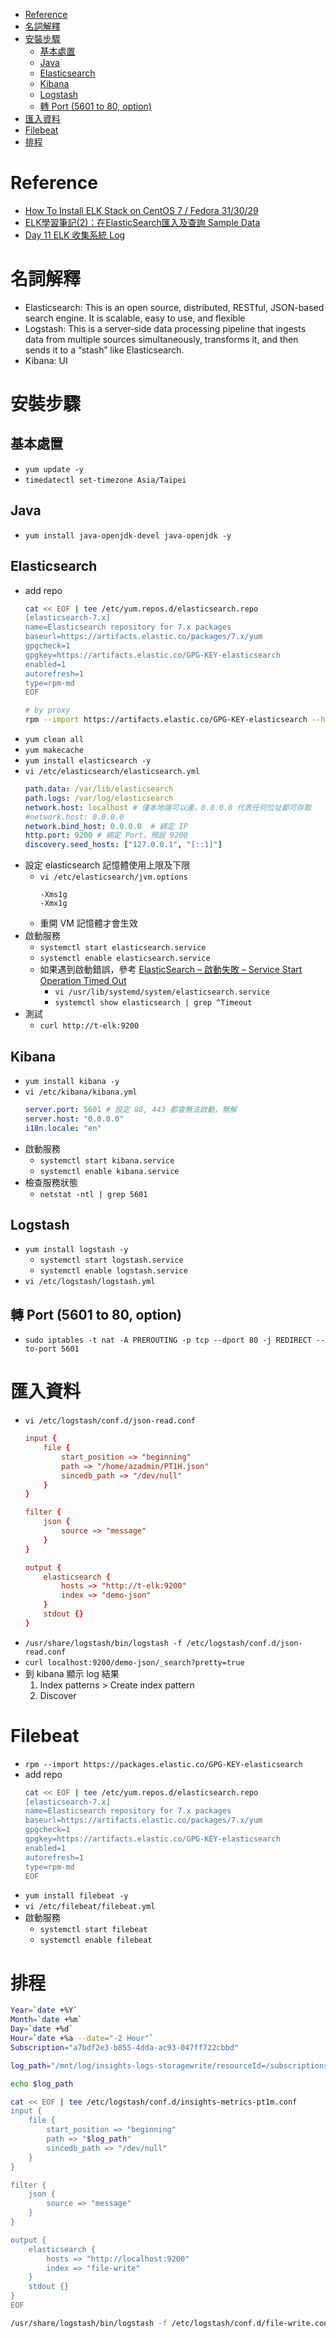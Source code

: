 - [Reference](#reference)
- [名詞解釋](#名詞解釋)
- [安裝步驟](#安裝步驟)
  - [基本處置](#基本處置)
  - [Java](#java)
  - [Elasticsearch](#elasticsearch)
  - [Kibana](#kibana)
  - [Logstash](#logstash)
  - [轉 Port (5601 to 80, option)](#轉-port-5601-to-80-option)
- [匯入資料](#匯入資料)
- [Filebeat](#filebeat)
- [排程](#排程)

# Reference
- [How To Install ELK Stack on CentOS 7 / Fedora 31/30/29](https://computingforgeeks.com/how-to-install-elk-stack-on-centos-fedora/)
- [ELK學習筆記(2)：在ElasticSearch匯入及查詢 Sample Data](https://atceiling.blogspot.com/2018/05/linux3elasticsearch-sample-data.html)
- [Day 11 ELK 收集系統 Log](https://ithelp.ithome.com.tw/articles/10200989)

# 名詞解釋
- Elasticsearch: This is an open source, distributed, RESTful, JSON-based search engine. It is scalable, easy to use, and flexible
- Logstash: This is a server‑side data processing pipeline that ingests data from multiple sources simultaneously, transforms it, and then sends it to a “stash” like Elasticsearch.
- Kibana: UI

# 安裝步驟
## 基本處置
- `yum update -y`
- `timedatectl set-timezone Asia/Taipei`

## Java
- `yum install java-openjdk-devel java-openjdk -y`

## Elasticsearch
- add repo
    ```bash
    cat << EOF | tee /etc/yum.repos.d/elasticsearch.repo
    [elasticsearch-7.x]
    name=Elasticsearch repository for 7.x packages
    baseurl=https://artifacts.elastic.co/packages/7.x/yum
    gpgcheck=1
    gpgkey=https://artifacts.elastic.co/GPG-KEY-elasticsearch
    enabled=1
    autorefresh=1
    type=rpm-md
    EOF

    # by proxy
    rpm --import https://artifacts.elastic.co/GPG-KEY-elasticsearch --httpproxy 10.248.15.8 --httpport 80
    ```
- `yum clean all`
- `yum makecache`
- `yum install elasticsearch -y`
- `vi /etc/elasticsearch/elasticsearch.yml`
    ```yml
    path.data: /var/lib/elasticsearch
    path.logs: /var/log/elasticsearch
    network.host: localhost # 僅本地端可以連，0.0.0.0 代表任何位址都可存取
    #network.host: 0.0.0.0
    network.bind_host: 0.0.0.0  # 綁定 IP
    http.port: 9200 # 綁定 Port，預設 9200
    discovery.seed_hosts: ["127.0.0.1", "[::1]"]
    ```
- 設定 elasticsearch 記憶體使用上限及下限
    - `vi /etc/elasticsearch/jvm.options`
        ```
        -Xms1g
        -Xmx1g
        ```
    - 重開 VM 記憶體才會生效
- 啟動服務
    - `systemctl start elasticsearch.service`
    - `systemctl enable elasticsearch.service`
    - 如果遇到啟動錯誤，參考 [ElasticSearch – 啟動失敗 – Service Start Operation Timed Out](https://terryl.in/zh/elasticsearch-service-start-operation-timed-out/)
        - `vi /usr/lib/systemd/system/elasticsearch.service`
        - `systemctl show elasticsearch | grep ^Timeout`
- 測試
    - `curl http://t-elk:9200`

## Kibana
- `yum install kibana -y`
- `vi /etc/kibana/kibana.yml`
    ```yml
    server.port: 5601 # 設定 80, 443 都會無法啟動，無解
    server.host: "0.0.0.0"
    i18n.locale: "en"
    ```
- 啟動服務
    - `systemctl start kibana.service`
    - `systemctl enable kibana.service`
- 檢查服務狀態
    - `netstat -ntl | grep 5601`

## Logstash
- `yum install logstash -y`
    - `systemctl start logstash.service`
    - `systemctl enable logstash.service`
- `vi /etc/logstash/logstash.yml`

## 轉 Port (5601 to 80, option)
- `sudo iptables -t nat -A PREROUTING -p tcp --dport 80 -j REDIRECT --to-port 5601`

# 匯入資料
- `vi /etc/logstash/conf.d/json-read.conf`
    ```conf
    input {
        file {
            start_position => "beginning"
            path => "/home/azadmin/PT1H.json"
            sincedb_path => "/dev/null"
        }
    }

    filter {
        json {
            source => "message"
        }
    }

    output {
        elasticsearch {
            hosts => "http://t-elk:9200"
            index => "demo-json"
        }
        stdout {}
    }
    ```
- `/usr/share/logstash/bin/logstash -f /etc/logstash/conf.d/json-read.conf`
- `curl localhost:9200/demo-json/_search?pretty=true`
- 到 kibana 顯示 log 結果
    1. Index patterns > Create index pattern
    2. Discover

# Filebeat
- `rpm --import https://packages.elastic.co/GPG-KEY-elasticsearch`
- add repo
    ```bash
    cat << EOF | tee /etc/yum.repos.d/elasticsearch.repo
    [elasticsearch-7.x]
    name=Elasticsearch repository for 7.x packages
    baseurl=https://artifacts.elastic.co/packages/7.x/yum
    gpgcheck=1
    gpgkey=https://artifacts.elastic.co/GPG-KEY-elasticsearch
    enabled=1
    autorefresh=1
    type=rpm-md
    EOF
    ```
- `yum install filebeat -y`
- `vi /etc/filebeat/filebeat.yml`
- 啟動服務
    - `systemctl start filebeat`
    - `systemctl enable filebeat`

# 排程
```bash
Year=`date +%Y`
Month=`date +%m`
Day=`date +%d`
Hour=`date +%a --date="-2 Hour"`
Subscription="a7bdf2e3-b855-4dda-ac93-047ff722cbbd"

log_path="/mnt/log/insights-logs-storagewrite/resourceId=/subscriptions/$Subscription/resourceGroups/Global/providers/Microsoft.Storage/storageAccounts/auobigdatagwadls/blobServices/default/y=$Year/m=$Month/d=$Day/h=$Hour/m=00/PT1H.json"

echo $log_path

cat << EOF | tee /etc/logstash/conf.d/insights-metrics-pt1m.conf
input {
    file {
        start_position => "beginning"
        path => "$log_path"
        sincedb_path => "/dev/null"
    }
}

filter {
    json {
        source => "message"
    }
}

output {
    elasticsearch {
        hosts => "http://localhost:9200"
        index => "file-write"
    }
    stdout {}
}
EOF

/usr/share/logstash/bin/logstash -f /etc/logstash/conf.d/file-write.conf
```